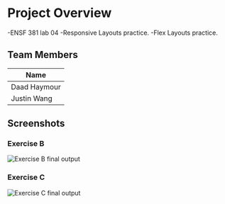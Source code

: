 # Project Overview 
-ENSF 381 lab 04
-Responsive Layouts practice.
-Flex Layouts practice.

## Team Members 

|    Name    |
|------------| 
|Daad Haymour|
| Justin Wang|

## Screenshots
### Exercise B
![Exercise B final output](./ExerciseB.gif)

### Exercise C
![Exercise C final output](./ExerciseC.gif)

